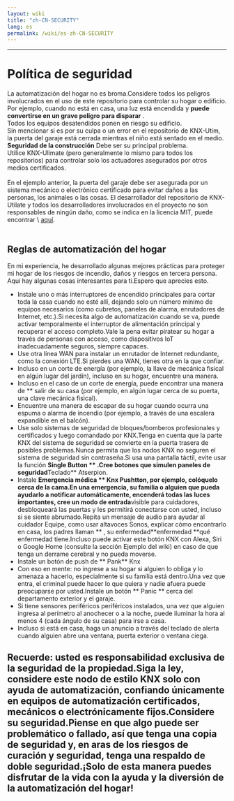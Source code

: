 ```yaml
---
layout: wiki
title: "zh-CN-SECURITY"
lang: es
permalink: /wiki/es-zh-CN-SECURITY
---
```

---
# Política de seguridad
La automatización del hogar no es broma.Considere todos los peligros involucrados en el uso de este repositorio para controlar su hogar o edificio.
Por ejemplo, cuando no está en casa, una luz está encendida y **puede convertirse en un grave peligro para disparar** .<br/>
Todos los equipos desatendidos ponen en riesgo su edificio.<br/>
Sin mencionar si es por su culpa o un error en el repositorio de KNX-Utim, la puerta del garaje está cerrada mientras el niño está sentado en el medio.
**Seguridad de la construcción** Debe ser su principal problema.<br/>
Utilice KNX-Ulimate (pero generalmente lo mismo para todos los repositorios) para controlar solo los actuadores asegurados por otros medios certificados.<br/> <br/>
En el ejemplo anterior, la puerta del garaje debe ser asegurada por un sistema mecánico o electrónico certificado para evitar daños a las personas, los animales o las cosas.
El desarrollador del repositorio de KNX-Utilate y todos los desarrolladores involucrados en el proyecto no son responsables de ningún daño, como se indica en la licencia MIT, puede encontrar \ [aquí](§URL0§).<br/> <br/>
## Reglas de automatización del hogar
En mi experiencia, he desarrollado algunas mejores prácticas para proteger mi hogar de los riesgos de incendio, daños y riesgos en tercera persona.<br/>
Aquí hay algunas cosas interesantes para ti.Espero que aprecies esto.<br/>
- Instale uno o más interruptores de encendido principales para cortar toda la casa cuando no esté allí, dejando solo un número mínimo de equipos necesarios (como cubretos, paneles de alarma, enrutadores de Internet, etc.).Si necesita algo de automatización cuando se va, puede activar temporalmente el interruptor de alimentación principal y recuperar el acceso completo.Vale la pena evitar piratear su hogar a través de personas con acceso, como dispositivos IoT inadecuadamente seguros, siempre capaces.
- Use otra línea WAN para instalar un enrutador de Internet redundante, como la conexión LTE.Si pierdes una WAN, tienes otra en la que confiar.
- Incluso en un corte de energía (por ejemplo, la llave de mecánica fisical en algún lugar del jardín), incluso en su hogar, encuentre una manera.
- Incluso en el caso de un corte de energía, puede encontrar una manera de \*\* salir de su casa (por ejemplo, en algún lugar cerca de su puerta, una clave mecánica fisical).
- Encuentre una manera de escapar de su hogar cuando ocurra una espuma o alarma de incendio (por ejemplo, a través de una escalera expandible en el balcón).
- Use solo sistemas de seguridad de bloques/bomberos profesionales y certificados y luego comandado por KNX.Tenga en cuenta que la parte KNX del sistema de seguridad se convierte en la puerta trasera de posibles problemas.Nunca permita que los nodos KNX no seguren el sistema de seguridad sin contraseña.Si usa una pantalla táctil, evite usar la función **Single Button ** .Cree botones que simulen paneles de seguridad**Teclado** Atserpion.
- Instale **Emergencia médica ** Knx Pushtton, por ejemplo, colóquelo cerca de la cama.En una emergencia, su familia o alguien que pueda ayudarlo a notificar automáticamente, encenderá todas las luces importantes, cree un modo de entrada**visible para cuidadores, desbloqueará las puertas y les permitirá conectarse con usted, incluso si se siente abrumado.Repita un mensaje de audio para ayudar al cuidador Equipe, como usar altavoces Sonos, explicar cómo encontrarlo en casa, los padres llaman ** , su enfermedad**enfermedad \*\*qué enfermedad tiene.Incluso puede activar este botón KNX con Alexa, Siri o Google Home (consulte la sección Ejemplo del wiki) en caso de que tenga un derrame cerebral y no pueda moverse.
- Instale un botón de push de ** Pank** Knx
- Con eso en mente: no ingrese a su hogar si alguien lo obliga y lo amenaza a hacerlo, especialmente si su familia está dentro.Una vez que entra, el criminal puede hacer lo que quiera y nadie afuera puede preocuparse por usted.Instale un botón \*\* Panic \*\* cerca del departamento exterior y el garaje.
- Si tiene sensores periféricos periféricos instalados, una vez que alguien ingresa al perímetro al anochecer o a la noche, puede iluminar la hora al menos 4 (cada ángulo de su casa) para irse a casa.
- Incluso si está en casa, haga un anuncio a través del teclado de alerta cuando alguien abre una ventana, puerta exterior o ventana ciega.
## Recuerde: usted es responsabilidad exclusiva de la seguridad de la propiedad.Siga la ley, considere este nodo de estilo KNX solo con ayuda de automatización, confiando únicamente en equipos de automatización certificados, mecánicos o electrónicamente fijos.Considere su seguridad.Piense en que algo puede ser problemático o fallado, así que tenga una copia de seguridad y, en aras de los riesgos de curación y seguridad, tenga una respaldo de doble seguridad.¡Solo de esta manera puedes disfrutar de la vida con la ayuda y la diversión de la automatización del hogar!
